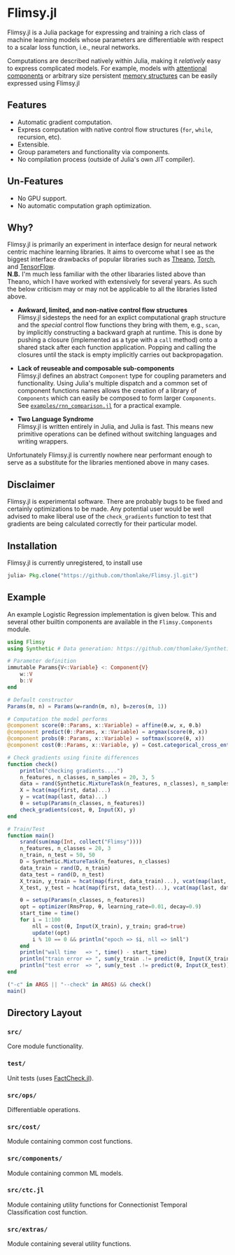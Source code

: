 # Flimsy.jl
Flimsy.jl is a Julia package for expressing and training a rich class of machine learning models whose parameters are differentiable with respect to a scalar loss function, i.e., neural networks.

Computations are described natively within Julia, making it _relatively_ easy to express complicated models. 
For example, models with [attentional components](http://arxiv.org/abs/1409.0473) or arbitrary size persistent [memory structures](http://arxiv.org/abs/1503.08895) can be easily expressed using Flimsy.jl 

## Features
- Automatic gradient computation.
- Express computation with native control flow structures (`for`, `while`, recursion, etc).
- Extensible.
- Group parameters and functionality via components.
- No compilation process (outside of Julia's own JIT compiler).

## Un-Features
- No GPU support.
- No automatic computation graph optimization.

## Why?
Flimsy.jl is primarily an experiment in interface design for neural network centric machine learning libraries. 
It aims to overcome what I see as the biggest interface drawbacks of popular libraries such as 
[Theano](http://deeplearning.net/software/theano/), 
[Torch](http://torch.ch/), and 
[TensorFlow](https://www.tensorflow.org/).<br>
**N.B.** I'm much less familiar with the other libararies listed above than Theano, which I have worked with extensively for several years. As such the below criticism may or may not be applicable to all the libraries listed above.

- **Awkward, limited, and non-native control flow structures**<br>
Flimsy.jl sidesteps the need for an explict computational graph structure and the *special* control flow functions they bring with them, e.g., `scan`, by implicitly constructing a backward graph at runtime. This is done by pushing a closure (implemented as a type with a `call` method) onto a shared stack after each function application. Popping and calling the closures until the stack is empty implicitly carries out backpropagation.

- **Lack of reuseable and composable sub-components**<br>
Flimsy.jl defines an abstract `Component` type for coupling parameters and functionality. Using Julia's multiple dispatch and a common set of component functions names allows the creation of a library of `Components` which can easily be composed to form larger `Components`. See [`examples/rnn_comparison.jl`](https://github.com/thomlake/Flimsy.jl/blob/master/examples/rnn_comparison.jl) for a practical example.

- **Two Language Syndrome**<br>
Flimsy.jl is written entirely in Julia, and Julia is fast. 
This means new primitive operations can be defined without switching languages and writing wrappers.

Unfortunately Flimsy.jl is currently nowhere near performant enough to serve as 
a substitute for the libraries mentioned above in many cases. 

## Disclaimer
Flimsy.jl is experimental software. 
There are probably bugs to be fixed and certainly optimizations to be made. Any potential user would be well advised to make liberal use of the `check_gradients` function to test that gradients are being calculated correctly for their particular model.

## Installation
Flimsy.jl is currently unregistered, to install use
```julia
julia> Pkg.clone("https://github.com/thomlake/Flimsy.jl.git")
```

## Example
An example Logistic Regression implementation is given below. 
This and several other builtin components are available in the `Flimsy.Components` module.

```julia
using Flimsy
using Synthetic # Data generation: https://github.com/thomlake/Synthetic.jl

# Parameter definition
immutable Params{V<:Variable} <: Component{V}
    w::V
    b::V
end

# Default constructor
Params(m, n) = Params(w=randn(m, n), b=zeros(m, 1))

# Computation the model performs
@component score(θ::Params, x::Variable) = affine(θ.w, x, θ.b)
@component predict(θ::Params, x::Variable) = argmax(score(θ, x))
@component probs(θ::Params, x::Variable) = softmax(score(θ, x))
@component cost(θ::Params, x::Variable, y) = Cost.categorical_cross_entropy_with_scores(score(θ, x), y)

# Check gradients using finite differences
function check()
    println("checking gradients....")
    n_features, n_classes, n_samples = 20, 3, 5
    data = rand(Synthetic.MixtureTask(n_features, n_classes), n_samples)
    X = hcat(map(first, data)...)
    y = vcat(map(last, data)...)
    θ = setup(Params(n_classes, n_features))
    check_gradients(cost, θ, Input(X), y)
end

# Train/Test
function main()
    srand(sum(map(Int, collect("Flimsy"))))
    n_features, n_classes = 20, 3
    n_train, n_test = 50, 50
    D = Synthetic.MixtureTask(n_features, n_classes)
    data_train = rand(D, n_train)
    data_test = rand(D, n_test)
    X_train, y_train = hcat(map(first, data_train)...), vcat(map(last, data_train)...)
    X_test, y_test = hcat(map(first, data_test)...), vcat(map(last, data_test)...)

    θ = setup(Params(n_classes, n_features))
    opt = optimizer(RmsProp, θ, learning_rate=0.01, decay=0.9)
    start_time = time()
    for i = 1:100
        nll = cost(θ, Input(X_train), y_train; grad=true)
        update!(opt)
        i % 10 == 0 && println("epoch => $i, nll => $nll")
    end
    println("wall time   => ", time() - start_time)
    println("train error => ", sum(y_train .!= predict(θ, Input(X_train))) / n_train)
    println("test error  => ", sum(y_test .!= predict(θ, Input(X_test))) / n_test)
end

("-c" in ARGS || "--check" in ARGS) && check()
main()
```

## Directory Layout
### `src/`
Core module functionality.

### `test/`
Unit tests (uses [FactCheck.jl](https://github.com/JuliaLang/FactCheck.jl)).

### `src/ops/`
Differentiable operations.

### `src/cost/`
Module containing common cost functions.

### `src/components/`
Module containing common ML models.

### `src/ctc.jl`
Module containing utility functions for Connectionist Temporal Classification cost function.

### `src/extras/`
Module containing several utility functions.

